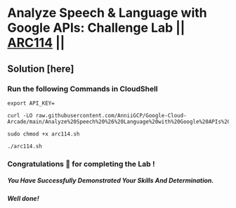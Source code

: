 # Analyze Speech & Language with Google APIs: Challenge Lab || [ARC114](https://www.cloudskillsboost.google/focuses/63851?parent=catalog) ||

## Solution [here] 

### Run the following Commands in CloudShell

```
export API_KEY=
```
```
curl -LO raw.githubusercontent.com/AnniiGCP/Google-Cloud-Arcade/main/Analyze%20Speech%20%26%20Language%20with%20Google%20APIs%20Challenge%20Lab/arc114.sh

sudo chmod +x arc114.sh

./arc114.sh
```

### Congratulations 🎉 for completing the Lab !

##### *You Have Successfully Demonstrated Your Skills And Determination.*

#### *Well done!*

 

 